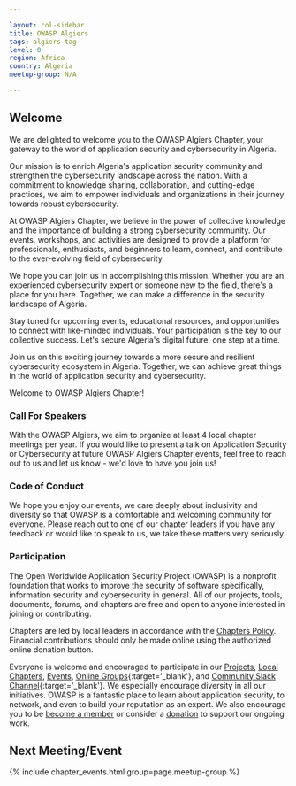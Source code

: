 ```yaml
---

layout: col-sidebar
title: OWASP Algiers
tags: algiers-tag
level: 0
region: Africa
country: Algeria
meetup-group: N/A

---
```


## Welcome

We are delighted to welcome you to the OWASP Algiers Chapter, your gateway to the world of application security and cybersecurity in Algeria.

Our mission is to enrich Algeria's application security community and strengthen the cybersecurity landscape across the nation. With a commitment to knowledge sharing, collaboration, and cutting-edge practices, we aim to empower individuals and organizations in their journey towards robust cybersecurity.

At OWASP Algiers Chapter, we believe in the power of collective knowledge and the importance of building a strong cybersecurity community. Our events, workshops, and activities are designed to provide a platform for professionals, enthusiasts, and beginners to learn, connect, and contribute to the ever-evolving field of cybersecurity.

We hope you can join us in accomplishing this mission. Whether you are an experienced cybersecurity expert or someone new to the field, there's a place for you here. Together, we can make a difference in the security landscape of Algeria.

Stay tuned for upcoming events, educational resources, and opportunities to connect with like-minded individuals. Your participation is the key to our collective success. Let's secure Algeria's digital future, one step at a time.

Join us on this exciting journey towards a more secure and resilient cybersecurity ecosystem in Algeria. Together, we can achieve great things in the world of application security and cybersecurity.

Welcome to OWASP Algiers Chapter!

### Call For Speakers

With the OWASP Algiers, we aim to organize at least 4 local chapter meetings per year. If you would like to present a talk on Application Security or Cybersecurity at future OWASP Algiers Chapter events, feel free to reach out to us and let us know - we'd love to have you join us!

### Code of Conduct

We hope you enjoy our events, we care deeply about inclusivity and diversity so that OWASP is a comfortable and welcoming community for everyone. Please reach out to one of our chapter leaders if you have any feedback or would like to speak to us, we take these matters very seriously.

### Participation
The Open Worldwide Application Security Project (OWASP) is a nonprofit foundation that works to improve the security of software specifically, information security and cybersecurity in general. All of our projects, tools, documents, forums, and chapters are free and open to anyone interested in joining or contributing.

Chapters are led by local leaders in accordance with the [Chapters Policy](/www-policy/operational/chapters). Financial contributions should only be made online using the authorized online donation button. 

Everyone is welcome and encouraged to participate in our [Projects](/projects/), [Local Chapters](/chapters/), [Events](/events/), [Online Groups](https://groups.google.com/a/owasp.com/){:target='_blank'}, and [Community Slack Channel](https://owasp.slack.com/){:target='_blank'}. We especially encourage diversity in all our initiatives. OWASP is a fantastic place to learn about application security, to network, and even to build your reputation as an expert. We also encourage you to be [become a member](/membership/) or consider a [donation](/donate/) to support our ongoing work.

Next Meeting/Event <!-- You should keep this section as it will populate your meetup events -->
---------------------
{% include chapter_events.html group=page.meetup-group %}